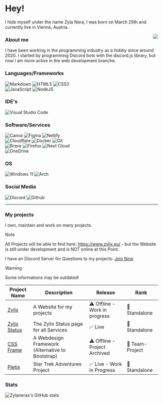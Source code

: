 # Hey!

I hide myself under the name Zyla Nera, I was born on March 29th and currently live in Vienna, Austria. 

<a href="https://discord.com/users/901156033618137089"><img align="right" src="https://lanyard-profile-readme.vercel.app/api/901156033618137089?bg=" /></a>

### About me

I have been working in the programming industry as a hobby since around 2020. I started by programming Discord bots with the discord.js library, but now I am more active in the web development branche.

### Languages/Frameworks

![Markdown](https://img.shields.io/badge/markdown-%23000000.svg?style=for-the-badge&logo=markdown&logoColor=white)
![HTML5](https://img.shields.io/badge/html5-%23E34F26.svg?style=for-the-badge&logo=html5&logoColor=white)
![CSS3](https://img.shields.io/badge/css3-%231572B6.svg?style=for-the-badge&logo=css3&logoColor=white)
<br>
![JavaScript](https://img.shields.io/badge/javascript-%23323330.svg?style=for-the-badge&logo=javascript&logoColor=%23F7DF1E)
![NodeJS](https://img.shields.io/badge/node.js%20-%2343853D.svg?&style=for-the-badge&logo=node.js&logoColor=white)


### IDE's

![Visual Studio Code](https://img.shields.io/badge/VisualStudioCode-%230db7ed.svg?style=for-the-badge&logo=visualstudiocode&logoColor=white)

### Software/Services

![Canva](https://img.shields.io/badge/Canva-%2300C4CC.svg?style=for-the-badge&logo=Canva&logoColor=white)
![Figma](https://img.shields.io/badge/figma-%23F24E1E.svg?style=for-the-badge&logo=figma&logoColor=white)
![Netlify](https://img.shields.io/badge/netlify-%23000000.svg?style=for-the-badge&logo=netlify&logoColor=#00C7B7)
<br>
![Cloudflare](https://img.shields.io/badge/Cloudflare-F38020?style=for-the-badge&logo=Cloudflare&logoColor=white)
![Docker](https://img.shields.io/badge/docker-%230db7ed.svg?style=for-the-badge&logo=docker&logoColor=white)
![Git](https://img.shields.io/badge/git-%23F05033.svg?style=for-the-badge&logo=git&logoColor=white)
<br>
![Brave](https://img.shields.io/badge/Brave-FB542B?style=for-the-badge&logo=Brave&logoColor=white)
![Firefox](https://img.shields.io/badge/Firefox-FF7139?style=for-the-badge&logo=Firefox-Browser&logoColor=white)
![Next Cloud](https://img.shields.io/badge/Next%20Cloud-0B94DE?style=for-the-badge&logo=nextcloud&logoColor=white)
<br>
![OneDrive](https://img.shields.io/badge/OneDrive-0078D4.svg?style=for-the-badge&logo=microsoftonedrive&logoColor=white)

### OS

![Windows 11](https://img.shields.io/badge/Windows%2011-%230079d5.svg?style=for-the-badge&logo=Windows%2011&logoColor=white)
![Arch](https://img.shields.io/badge/Arch%20Linux-1793D1?logo=arch-linux&logoColor=fff&style=for-the-badge)

### Social Media

![Discord](https://img.shields.io/badge/Discord-%235865F2.svg?style=for-the-badge&logo=discord&logoColor=white)
![Github](https://img.shields.io/badge/github-%23121011.svg?style=for-the-badge&logo=github&logoColor=white)


<hr>

### My projects
I own, maintain and work on many projects.

> [!NOTE]
> All Projects will be able to find here: https://www.zylix.eu/ - but the Website is still under development and is NOT online at this Point.
> 
> I have an Discord Server for Questions to my projects: [Join Now](https://hello.zylix.eu/discord)
>
> 


> [!WARNING]
> Some informations may be outdated!
>
> 


| Project Name | Description | Release | Rank |
|--------------|-------------|---------|------|
| [Zylix](https://zylix.eu/) | A Website for my projects | ⚠️ Offline - Work in progress | 👤 Standalone |
| [Zylix Status](https://status.zylix.eu) | The Zylix Status page for all Services | ✅ Live | 👤 Standalone |
| [CSS Frame](https://github.com/CssFrame) | A Webdesign Framework  (Alternative to Bootstrap) | ⚠️ Offline - Project Archived | 👥 Team-Project |
| [Pletix](https://sta.pletix.org/wiki) |  Star Trek Adventures Project | ✅ Live - Work in Progress | 👤 Standalone |


### Stats
![Zylaneras's GitHub stats](https://github-readme-stats.vercel.app/api?username=zylanera&show_icons=true&theme=dark&hide_border=true&bg_color=0D1117&title_color=FFFFFF&text_color=FFFFFF&icon_color=FFFFFF)
